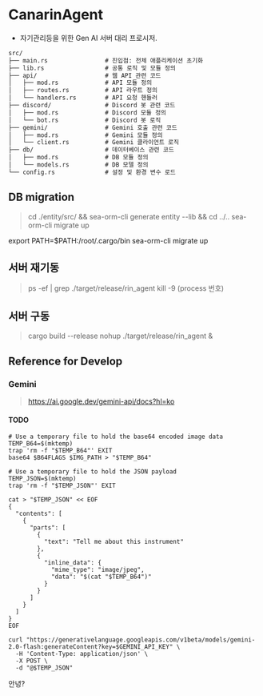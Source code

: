 
# CanarinAgent

- 자기관리등을 위한 Gen AI 서버 대리 프로시저.

```txt
src/
├── main.rs                # 진입점: 전체 애플리케이션 초기화
├── lib.rs                 # 공통 로직 및 모듈 정의
├── api/                   # 웹 API 관련 코드
│   ├── mod.rs             # API 모듈 정의
│   ├── routes.rs          # API 라우트 정의
│   └── handlers.rs        # API 요청 핸들러
├── discord/               # Discord 봇 관련 코드
│   ├── mod.rs             # Discord 모듈 정의
│   └── bot.rs             # Discord 봇 로직
├── gemini/                # Gemini 호출 관련 코드
│   ├── mod.rs             # Gemini 모듈 정의
│   └── client.rs          # Gemini 클라이언트 로직
├── db/                    # 데이터베이스 관련 코드
│   ├── mod.rs             # DB 모듈 정의
│   └── models.rs          # DB 모델 정의
└── config.rs              # 설정 및 환경 변수 로드

```

## DB migration

> cd ./entity/src/ && sea-orm-cli generate entity --lib && cd ../..
> sea-orm-cli migrate up

export PATH=$PATH:/root/.cargo/bin
sea-orm-cli migrate up

## 서버 재기동

> ps -ef | grep ./target/release/rin_agent
> kill -9 (process 번호)

## 서버 구동

> cargo build --release
> nohup ./target/release/rin_agent &

## Reference for Develop

### Gemini

> <https://ai.google.dev/gemini-api/docs?hl=ko>

#### TODO

```shell
# Use a temporary file to hold the base64 encoded image data
TEMP_B64=$(mktemp)
trap 'rm -f "$TEMP_B64"' EXIT
base64 $B64FLAGS $IMG_PATH > "$TEMP_B64"

# Use a temporary file to hold the JSON payload
TEMP_JSON=$(mktemp)
trap 'rm -f "$TEMP_JSON"' EXIT

cat > "$TEMP_JSON" << EOF
{
  "contents": [
    {
      "parts": [
        {
          "text": "Tell me about this instrument"
        },
        {
          "inline_data": {
            "mime_type": "image/jpeg",
            "data": "$(cat "$TEMP_B64")"
          }
        }
      ]
    }
  ]
}
EOF

curl "https://generativelanguage.googleapis.com/v1beta/models/gemini-2.0-flash:generateContent?key=$GEMINI_API_KEY" \
  -H 'Content-Type: application/json' \
  -X POST \
  -d "@$TEMP_JSON"
```

안녕?
